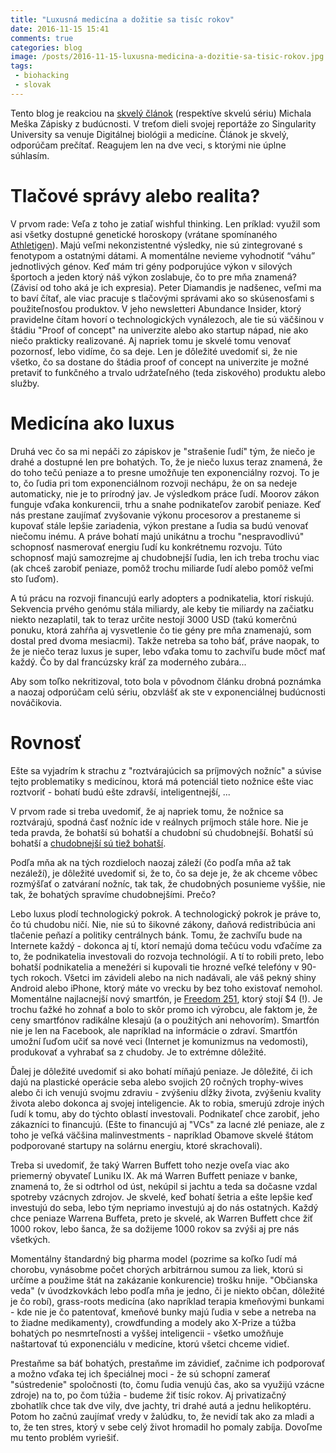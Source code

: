 ```yaml
---
title: "Luxusná medicína a dožitie sa tisíc rokov"
date: 2016-11-15 15:41
comments: true
categories: blog
image: /posts/2016-11-15-luxusna-medicina-a-dozitie-sa-tisic-rokov.jpg
tags:
 - biohacking
 - slovak
---
```


Tento blog je reakciou na [skvelý článok](https://dennikn.sk/blog/zapisky-z-buducnosti-3-digitalna-biologia-a-medicina/)
(respektíve skvelú sériu) Michala Meška Zápisky z budúcnosti. V treťom dieli svojej reportáže zo Singularity
University sa venuje Digitálnej biológii a medicíne. Článok je skvelý, odporúčam prečítať. Reagujem len
na dve veci, s ktorými nie úplne súhlasím.

Tlačové správy alebo realita?
=============================

V prvom rade: Veľa z toho je zatiaľ wishful thinking. Len príklad: využil som asi všetky dostupné
genetické horoskopy (vrátane spomínaného [Athletigen](http://athletigen.com)). Majú veľmi
nekonzistentné výsledky, nie sú zintegrované s fenotypom a ostatnými dátami. A momentálne
nevieme vyhodnotiť “váhu” jednotlivých génov. Keď mám tri gény podporujúce výkon v silových
športoch a jeden ktorý náš výkon zoslabuje, čo to pre mňa znamená?
(Závisí od toho aká je ich expresia). Peter Diamandis je nadšenec, veľmi ma to baví čítať,
ale viac pracuje s tlačovými správami ako so skúsenosťami s použiteľnosťou produktov. V jeho
newsletteri Abundance Insider, ktorý pravidelne čítam hovorí o technologických vynálezoch, ale
tie sú väčšinou v štádiu "Proof of concept" na univerzite alebo ako startup nápad, nie ako niečo
prakticky realizované. Aj napriek tomu je skvelé tomu venovať pozornosť,
lebo vidíme, čo sa deje. Len je dôležité uvedomiť si, že nie všetko, čo
sa dostane do štádia proof of concept na univerzite je možné pretaviť to
funkčného a trvalo udržateľného (teda ziskového) produktu alebo služby.

Medicína ako luxus
==================

Druhá vec čo sa mi nepáči zo zápiskov je "strašenie ľudí" tým, že niečo je drahé a dostupné len
pre bohatých. To, že je niečo luxus teraz znamená, že do toho tečú peniaze a to presne umožňuje
ten exponenciálny rozvoj. To je to, čo ľudia pri tom exponenciálnom rozvoji nechápu, že on sa
nedeje automaticky, nie je to prírodný jav. Je výsledkom práce ľudí. Moorov zákon funguje vďaka
konkurencii, trhu a snahe podnikateľov zarobiť peniaze. Keď nás prestane zaujímať zvyšovanie výkonu
procesorov a prestaneme si kupovať stále lepšie zariadenia, výkon prestane a ľudia sa budú venovať
niečomu inému. A práve bohatí majú unikátnu a trochu "nespravodlivú" schopnosť nasmerovať energiu
ľudí ku konkrétnemu rozvoju. Túto schopnosť majú samozrejme aj chudobnejší ľudia, len ich treba
trochu viac (ak chceš zarobiť peniaze, pomôž trochu miliarde ľudí alebo pomôž veľmi sto ľuďom).

A tú prácu na rozvoji financujú early adopters a podnikatelia, ktorí riskujú.
Sekvencia prvého genómu stála miliardy, ale keby tie miliardy na začiatku niekto nezaplatil,
tak to teraz určite nestojí 3000 USD (takú komerčnú ponuku, ktorá zahŕňa aj vysvetlenie čo tie
gény pre mňa znamenajú, som dostal pred dvoma mesiacmi).
Takže netreba sa toho báť, práve naopak, to že je niečo teraz luxus je super,
lebo vďaka tomu to zachvíľu bude môcť mať každý. Čo by dal francúzsky kráľ za moderného zubára...

Aby som toľko nekritizoval, toto bola v pôvodnom článku drobná poznámka a naozaj odporúčam celú
sériu, obzvlášť ak ste v exponenciálnej budúcnosti nováčikovia.

Rovnosť
=======

Ešte sa vyjadrím k strachu z "roztvárajúcich sa príjmových nožníc" a súvise tejto problematiky s medicínou,
ktorá má potenciál tieto nožnice ešte viac roztvoriť - bohatí budú ešte zdravší, inteligentnejší, ...

V prvom rade si treba uvedomiť, že aj napriek tomu, že nožnice sa roztvárajú, spodná časť nožníc
ide v reálnych príjmoch stále hore. Nie je teda pravda, že bohatší sú bohatší a chudobní sú chudobnejší.
Bohatší sú bohatší a [chudobnejší sú tiež bohatší](http://www.iness.sk/stranka/11092-Chudoba-straca-dych.html).

Podľa mňa ak na tých rozdieloch naozaj záleží (čo podľa mňa až tak nezáleží), je dôležité uvedomiť si, že
to, čo sa deje je, že ak chceme vôbec rozmýšľať o zatváraní nožníc, tak tak, že chudobných posunieme vyššie,
nie tak, že bohatých spravíme chudobnejšími. Prečo?

Lebo luxus plodí technologický pokrok. A technologický pokrok je práve to, čo tú chudobu ničí. Nie, nie sú
to šikovné zákony, daňová redistribúcia ani tlačenie peňazí a politiky centrálnych bánk. Tomu, že zachvíľu
bude na Internete každý - dokonca aj tí, ktorí nemajú doma tečúcu vodu vďačíme za to, že podnikatelia
investovali do rozvoja technológií. A tí to robili preto, lebo bohatší podnikatelia a menežéri si kupovali
tie hrozné veľké telefóny v 90-tych rokoch. Všetci im závideli alebo na nich nadávali, ale váš pekný shiny
Android alebo iPhone, ktorý máte vo vrecku by bez toho existovať nemohol. Momentálne najlacnejší nový
smartfón, je [Freedom 251](http://indianexpress.com/article/technology/tech-reviews/ringing-bells-freedom-251-review-delivery-date-price-specifications-features-2974999/), ktorý stojí $4 (!). Je trochu ťažké ho zohnať
a bolo to skôr promo ich výrobcu, ale faktom je, že ceny smartfónov
radikálne klesajú (a o použitých ani nehovorím). Smartfón nie je len na Facebook, ale napríklad
na informácie o zdraví. Smartfón umožní ľuďom učiť sa nové veci (Internet je komunizmus na vedomosti), 
produkovať a vyhrabať sa z chudoby. Je to extrémne dôležité.

Ďalej je dôležité uvedomiť si ako bohatí míňajú peniaze. Je dôležité, či ich dajú na plastické operácie
seba alebo svojich 20 ročných trophy-wives alebo či ich venujú svojmu zdraviu - zvýšeniu dĺžky života,
zvýšeniu kvality života alebo dokonca aj svojej inteligencie. Ak to robia, smerujú zdroje iných ľudí k tomu,
aby do týchto oblastí investovali. Podnikateľ chce zarobiť, jeho zákazníci to financujú. (Ešte to financujú
aj "VCs" za lacné zlé peniaze, ale z toho je veľká väčšina malinvestments - napríklad Obamove skvelé
štátom podporované startupy na solárnu energiu, ktoré skrachovali).

Treba si uvedomiť, že taký Warren Buffett toho nezje oveľa viac ako priemerný obyvateľ Luniku IX. Ak má
Warren Buffett peniaze v banke, znamená to, že si odtrhol od úst, nekúpil si jachtu a teda sa dočasne
vzdal spotreby vzácnych zdrojov. Je skvelé, keď bohatí šetria a ešte lepšie keď investujú do seba, lebo
tým nepriamo investujú aj do nás ostatných. Každý chce peniaze Warrena Buffeta, preto je skvelé, ak Warren
Buffett chce žiť 1000 rokov, lebo šanca, že sa dožijeme 1000 rokov sa zvýši aj pre nás všetkých.

Momentálny štandardný big pharma model (pozrime sa koľko ľudí má chorobu, vynásobme počet chorých
arbitrárnou sumou za liek, ktorú si určíme a použime štát na zakázanie konkurencie) trošku hnije. "Občianska
veda" (v úvodzkovkách lebo podľa mňa je jedno, či je niekto občan, dôležité je čo robí), grass-roots
medicína (ako napríklad terapia kmeňovými bunkami - kde nie je čo patentovať, kmeňové bunky majú ľudia
v sebe a netreba na to žiadne medikamenty), crowdfunding a modely ako X-Prize a túžba bohatých
po nesmrteľnosti a vyššej inteligencii - všetko umožňuje naštartovať tú exponenciálu v medicíne, ktorú všetci
chceme vidieť.

Prestaňme sa báť bohatých, prestaňme im závidieť, začnime ich podporovať a možno vďaka tej ich špeciálnej
moci - že sú schopní zamerať "sústredenie" spoločnosti (to, čomu ľudia venujú čas, ako sa využijú vzácne
zdroje) na to, po čom túžia - budeme žiť tisíc rokov. Aj privatizačný zbohatlík chce tak dve vily, dve jachty,
tri drahé autá a jednu helikoptéru. Potom ho začnú zaujímať vredy v žalúdku, to, že nevidí tak ako za mladi
a to, že ten stres, ktorý v sebe celý život hromadil ho pomaly zabíja. Dovoľme mu tento problém vyriešiť.